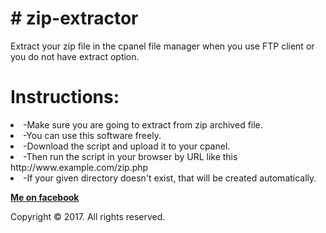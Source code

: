 <h1># zip-extractor</h1>
Extract your zip file in the cpanel file manager when you use FTP client or you do not have extract option.
<h1>Instructions:</h1>
<li>
-Make sure you are going to extract from zip archived file.
</li>
<li>
-You can use this software freely.
</li>
<li>
-Download the script and upload it to your cpanel.
</li>
<li>
-Then run the script in your browser by URL like this http://www.example.com/zip.php
</li>
<li>
-If your given directory doesn't exist, that will be created automatically.
</li>


<b><a href="http://www.facebook.com/ksthannan/">Me on facebook</a></b>
<p>Copyright &copy; 2017. All rights reserved.</p>
